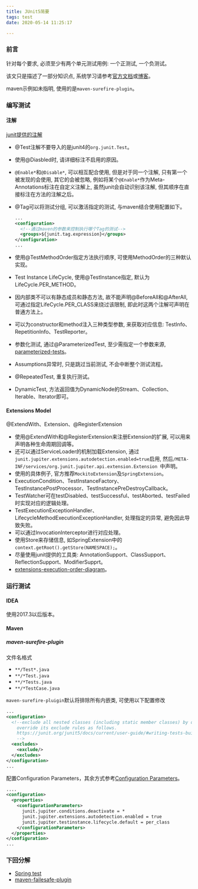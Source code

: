 ```yaml
---
title: JUnit5简要
tags: test
date: 2020-05-14 11:25:17

---
```


### 前言

针对每个要求, 必须至少有两个单元测试用例: 一个正测试, 一个负测试。

该文只是描述了一部分知识点, 系统学习请参考[官方文档](https://junit.org/junit5/docs/current/user-guide/)或[博客](https://blog.csdn.net/ryo1060732496/article/details/80792246)。

maven示例如未指明, 使用的是`maven-surefire-plugin`。

### 编写测试

#### 注解

[junit提供的注解](https://junit.org/junit5/docs/current/user-guide/#writing-tests-annotations)

* @Test注解不要导入的是junit4的`org.junit.Test`。

* 使用@Diasbled时, 请详细标注不启用的原因。

* `@Enable*`和`@Disable*`, 可以相互配合使用, 但是对于同一个注解, 只有第一个被发现的会使用, 其它的会被忽略, 例如将某个`@Enable*`作为Meta-Annotations标注在自定义注解上, 虽然junit会自动识别该注解, 但其顺序在直接标注在方法的注解之后。

* @Tag可以将测试分组, 可以激活指定的测试, 与maven结合使用配置如下。

  ```xml
  ...
  <configuration>
    <!--通过maven的参数来控制执行哪个Tag的测试-->
    <groups>${junit.tag.expression}</groups>
  </configuration>
  ...
  
  ```

* 使用@TestMethodOrder指定方法执行顺序, 可使用MethodOrder的三种默认实现。

* Test Instance LifeCycle, 使用@TestInstance指定, 默认为LifeCycle.PER_METHOD。

* 因内部类不可以有静态成员和静态方法, 故不能声明@BeforeAll和@AfterAll, 可通过指定LifeCycle.PER_CLASS来绕过该限制, 即此时这两个注解可声明在普通方法上。

* 可以为constructor和method注入三种类型参数, 来获取对应信息: TestInfo、RepetitionInfo、TestReporter。

* 参数化测试, 通过@ParameterizedTest, 至少需指定一个参数来源, [parameterized-tests](https://junit.org/junit5/docs/current/user-guide/#writing-tests-parameterized-tests)。

* Assumptions异常时, 只是跳过当前测试, 不会中断整个测试流程。

* @RepeatedTest, 重复执行测试。

* DynamicTest, 方法返回值为DynamicNode的Stream、Collection、Iterable、Iterator即可。

#### Extensions Model

@ExtendWith、Extension、@RegisterExtension

* 使用@ExtendWith和@RegisterExtension来注册Extension的扩展, 可以用来声明各种生命周期回调等。
* 还可以通过ServiceLoader的机制加载Extension, 通过`junit.jupiter.extensions.autodetection.enabled=true`启用, 然后`/META-INF/services/org.junit.jupiter.api.extension.Extension `中声明。
* 使用的具体例子, 官方推荐`MockitoExtension`及`SpringExtension`。
* ExecutionCondition、TestInstanceFactory、TestInstancePostProcessor、TestInstancePreDestroyCallback。
* TestWatcher可在testDisabled、testSuccessful、testAborted、testFailed时实现对应的逻辑处理。
* TestExecutionExceptionHandler、LifecycleMethodExecutionExceptionHandler, 处理指定的异常, 避免因此导致失败。
* 可以通过InvocationInterceptor进行对应处理。
* 使用Store来存储信息, 如SpringExtension中的`context.getRoot().getStore(NAMESPACE);`。
* 尽量使用junit提供的工具类: AnnotationSupport、ClassSupport、ReflectionSupport、ModifierSupprt。
* [extensions-execution-order-diagram](https://junit.org/junit5/docs/current/user-guide/#extensions-execution-order-diagram)。

### 运行测试

#### IDEA

使用2017.3以后版本。

#### Maven

##### maven-surefire-plugin

文件名格式

- `**/Test*.java`
- `**/*Test.java`
- `**/*Tests.java`
- `**/*TestCase.java`

`maven-surefire-pluigin`默认将排除所有内嵌类, 可使用以下配置修改

```xml
...
<configuration>
  <!--exclude all nested classes (including static member classes) by default.
    override its exclude rules as follows.
    https://junit.org/junit5/docs/current/user-guide/#writing-tests-built-in-extensions
    -->
  <excludes>
    <exclude/>
  </excludes>
</configuration>
...
```

配置Configuration Parameters，其余方式参考[Configuration Parameters](https://junit.org/junit5/docs/current/user-guide/#running-tests-config-params)。

```xml
....
<configuration>
  <properties>
    <configurationParameters>
      junit.jupiter.conditions.deactivate = *
      junit.jupiter.extensions.autodetection.enabled = true
      junit.jupiter.testinstance.lifecycle.default = per_class
    </configurationParameters>
  </properties>
</configuration>
...
```

### 下回分解

* [Spring test](https://docs.spring.io/spring/docs/5.2.5.RELEASE/spring-framework-reference/testing.html)
* [maven-failesafe-plugin](https://maven.apache.org/surefire/maven-failsafe-plugin/)

